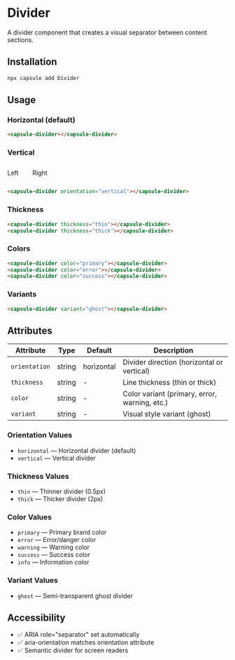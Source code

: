 # Divider

A divider component that creates a visual separator between content sections.

## Installation

```bash
npx capsule add Divider
```

## Usage

### Horizontal (default)

<div style="margin: 1rem 0;">
  <capsule-divider></capsule-divider>
</div>

```html
<capsule-divider></capsule-divider>
```

### Vertical

<div style="display: flex; align-items: center; gap: 1rem; margin: 1rem 0;">
  <span>Left</span>
  <capsule-divider orientation="vertical" style="height: 40px;"></capsule-divider>
  <span>Right</span>
</div>

```html
<capsule-divider orientation="vertical"></capsule-divider>
```

### Thickness

<div style="margin: 1rem 0;">
  <capsule-divider thickness="thin"></capsule-divider>
  <capsule-divider></capsule-divider>
  <capsule-divider thickness="thick"></capsule-divider>
</div>

```html
<capsule-divider thickness="thin"></capsule-divider>
<capsule-divider thickness="thick"></capsule-divider>
```

### Colors

<div style="margin: 1rem 0;">
  <capsule-divider color="primary"></capsule-divider>
  <capsule-divider color="error"></capsule-divider>
  <capsule-divider color="success"></capsule-divider>
  <capsule-divider color="warning"></capsule-divider>
  <capsule-divider color="info"></capsule-divider>
</div>

```html
<capsule-divider color="primary"></capsule-divider>
<capsule-divider color="error"></capsule-divider>
<capsule-divider color="success"></capsule-divider>
```

### Variants

<div style="margin: 1rem 0;">
  <capsule-divider variant="ghost"></capsule-divider>
</div>

```html
<capsule-divider variant="ghost"></capsule-divider>
```

## Attributes

| Attribute     | Type   | Default    | Description                                   |
| ------------- | ------ | ---------- | --------------------------------------------- |
| `orientation` | string | horizontal | Divider direction (horizontal or vertical)    |
| `thickness`   | string | -          | Line thickness (thin or thick)                |
| `color`       | string | -          | Color variant (primary, error, warning, etc.) |
| `variant`     | string | -          | Visual style variant (ghost)                  |

### Orientation Values

- `horizontal` — Horizontal divider (default)
- `vertical` — Vertical divider

### Thickness Values

- `thin` — Thinner divider (0.5px)
- `thick` — Thicker divider (2px)

### Color Values

- `primary` — Primary brand color
- `error` — Error/danger color
- `warning` — Warning color
- `success` — Success color
- `info` — Information color

### Variant Values

- `ghost` — Semi-transparent ghost divider

## Accessibility

- ✅ ARIA role="separator" set automatically
- ✅ aria-orientation matches orientation attribute
- ✅ Semantic divider for screen readers
